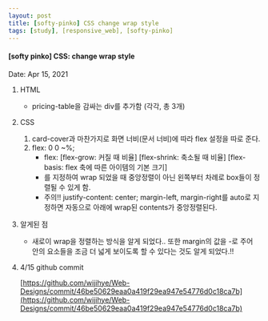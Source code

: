 ```yaml
---
layout: post
title: [softy-pinko] CSS change wrap style
tags: [study], [responsive_web], [softy-pinko]
---
```


#### [softy pinko] CSS: change wrap style

Date: Apr 15, 2021

1. HTML

   - pricing-table을 감싸는 div를 추가함 (각각, 총 3개)

2. CSS

   1. card-cover과 마찬가지로 화면 너비(문서 너비)에 따라 flex 설정을 따로 준다.
   2. flex: 0 0 ~%;
      - flex: [flex-grow: 커질 때 비율] [flex-shrink: 축소될 때 비율] [flex-basis: flex 축에 따른 아이템의 기본 크기]
      - 를 지정하여 wrap 되었을 때 중앙정렬이 아닌 왼쪽부터 차례로 box들이 정렬될 수 있게 함.
      - 주의!! justify-content: center; margin-left, margin-right를 auto로 지정하면 자동으로 아래에 wrap된 contents가 중앙정렬된다.

3. 알게된 점

   - 새로이 wrap을 정렬하는 방식을 알게 되었다.. 또한 margin의 값을 -로 주어 안의 요소들을 조금 더 넓게 보이도록 할 수 있다는 것도 알게 되었다.!!

4. 4/15 github commit

   [https://github.com/wijihye/Web-Designs/commit/46be50629eaa0a419f29ea947e54776d0c18ca7b](https://github.com/wijihye/Web-Designs/commit/46be50629eaa0a419f29ea947e54776d0c18ca7b)
